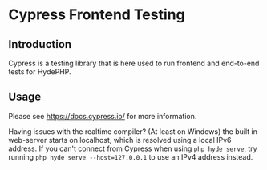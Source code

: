 # Cypress Frontend Testing

## Introduction

Cypress is a testing library that is here used to run frontend and end-to-end tests for HydePHP.

## Usage

Please see https://docs.cypress.io/ for more information.

Having issues with the realtime compiler? (At least on Windows) the built in web-server starts on localhost, which is resolved using a local IPv6 address. If you can't connect from Cypress when using `php hyde serve`, try running `php hyde serve --host=127.0.0.1` to use an IPv4 address instead.
